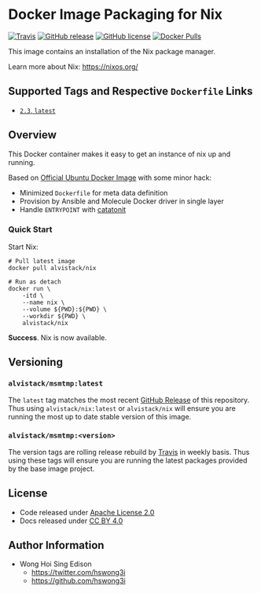 # Docker Image Packaging for Nix

[![Travis](https://img.shields.io/travis/com/alvistack/docker-nix.svg)](https://travis-ci.com/alvistack/docker-nix)
[![GitHub release](https://img.shields.io/github/release/alvistack/docker-nix.svg)](https://github.com/alvistack/docker-nix/releases)
[![GitHub license](https://img.shields.io/github/license/alvistack/docker-nix.svg)](https://github.com/alvistack/docker-nix/blob/master/LICENSE)
[![Docker Pulls](https://img.shields.io/docker/pulls/alvistack/nix.svg)](https://hub.docker.com/r/alvistack/nix/)

This image contains an installation of the Nix package manager.

Learn more about Nix: <https://nixos.org/>

## Supported Tags and Respective `Dockerfile` Links

  - [`2.3`, `latest`](https://github.com/alvistack/docker-nix/blob/master/molecule/2.3/Dockerfile.j2)

## Overview

This Docker container makes it easy to get an instance of nix up and running.

Based on [Official Ubuntu Docker Image](https://hub.docker.com/_/ubuntu/) with some minor hack:

  - Minimized `Dockerfile` for meta data definition
  - Provision by Ansible and Molecule Docker driver in single layer
  - Handle `ENTRYPOINT` with [catatonit](https://github.com/openSUSE/catatonit)

### Quick Start

Start Nix:

    # Pull latest image
    docker pull alvistack/nix
    
    # Run as detach
    docker run \
        -itd \
        --name nix \
        --volume ${PWD}:${PWD} \
        --workdir ${PWD} \
        alvistack/nix

**Success**. Nix is now available.

## Versioning

### `alvistack/msmtmp:latest`

The `latest` tag matches the most recent [GitHub Release](https://github.com/alvistack/docker-nix/releases) of this repository. Thus using `alvistack/nix:latest` or `alvistack/nix` will ensure you are running the most up to date stable version of this image.

### `alvistack/msmtmp:<version>`

The version tags are rolling release rebuild by [Travis](https://travis-ci.com/alvistack/docker-nix) in weekly basis. Thus using these tags will ensure you are running the latest packages provided by the base image project.

## License

  - Code released under [Apache License 2.0](LICENSE)
  - Docs released under [CC BY 4.0](http://creativecommons.org/licenses/by/4.0/)

## Author Information

  - Wong Hoi Sing Edison
      - <https://twitter.com/hswong3i>
      - <https://github.com/hswong3i>
